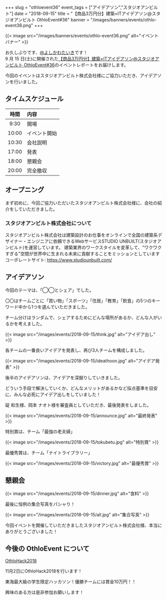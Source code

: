 +++
slug = "othloevent36"
event_tags = ["アイデアソン","スタジオアンビルト"]
date = "2018-09-15"
title = "【商品3万円分】建築×ITアイデアソン@スタジオアンビルト OthloEvent#36"
banner = "/images/banners/events/othlo-event36.png"
+++

{{< image src="/images/banners/events/othlo-event36.png" alt="イベントバナー" >}}

お久しぶりです、[@よしかわたいき](https://twitter.com/yoshikawataiki)です！  
9 月 15 日(土)に開催された[【商品3万円分】建築×ITアイデアソン@スタジオアンビルト OthloEvent#36](https://othlotech.connpass.com/event/97104/)のイベントレポートをお届けします。

今回のイベントはスタジオアンビルト株式会社様にご協力いただき、アイデアソンを行いました。

## タイムスケジュール

| 時間  | 内容                             |
| :---: | :------------------------------- |
|  9:30 | 開場                             |
| 10:00 | イベント開始                     |
| 10:30 | 会社説明                        |
| 17:00 | 発表                            |
| 18:00 | 懇親会                           |
| 20:00 | 完全撤収                          |

## オープニング

まず初めに、今回ご協力いただいたスタジオアンビルト株式会社様に、会社の紹介をしていただきました。

### スタジオアンビルト株式会社について

スタジオアンビルト株式会社は建築設計のお仕事をオンラインで全国の建築系デザイナー・エンジニアに依頼できるWebサービスSTUDIO UNBUILT(スタジオアンビルト)を運営しています。 建築業界のワークスタイルを変革して、"ワクワクすぎる"空間が世界中に生まれる未来に貢献することをミッションとしています
コーポレートサイト: https://www.studiounbuilt.com/

## アイデアソン

今回のテーマは、「◯◯とシェア」でした。

〇〇はチームごとに「買い物」「スポーツ」「住居」「教育」「飲食」の5つのキーワード中から1つを選んでいただきました。

チーム分けはランダムで、シェアするためにどんな場所があるか、どんな人がいるかを考えました。

{{< image src="/images/events/2018-09-15/think.jpg" alt="アイデア出し" >}}

各チームの一番良いアイデアを発表し、再び3人チームを構成しました。

{{< image src="/images/events/2018-09-15/ideathoon.jpg" alt="アイデア発表" >}}

後半のアイデアソンは、アイデアを深掘りしていきました。

どういう手段で解決していくか、どんなメリットがあるかなど採点基準を目安に、みんな必死にアイデア出しをしていました！

碇 和生様、岡本 ナオト様を審査員としていただき、最後発表をしました。

{{< image src="/images/events/2018-09-15/announce.jpg" alt="最終発表" >}}

特別賞は、チーム「最強の老夫婦」

{{< image src="/images/events/2018-09-15/tokubetu.jpg" alt="特別賞" >}}

最優秀賞は、チーム「ナイトライブラリー」

{{< image src="/images/events/2018-09-15/victory.jpg" alt="最優秀賞" >}}

## 懇親会

{{< image src="/images/events/2018-09-15/dinner.jpg" alt="食料" >}}

最後に恒例の集合写真をパシャり！

{{< image src="/images/events/2018-09-15/all.jpg" alt="集合写真" >}}

今回イベントを開催していただきましたスタジオアンビルト株式会社様、本当にありがとうございました！

## 今後の OthloEvent について

[OthloHack2018](https://othlotech.connpass.com/event/99072/)

11月2日にOthloHack2018を行います！

東海最大級の学生限定ハッカソン！優勝チームには賞金10万円！！

興味のある方は是非参加お願いします！